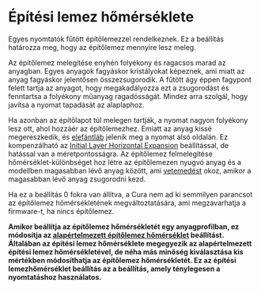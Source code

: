 # Építési lemez hőmérséklete

Egyes nyomtatók fűtött építőlemezzel rendelkeznek. Ez a beállítás határozza meg, hogy az építőlemez mennyire lesz meleg.

Az építőlemez melegítése enyhén folyékony és ragacsos marad az anyagban. Egyes anyagok fagyáskor kristályokat képeznek, ami miatt az anyag fagyáskor jelentősen összezsugorodik. A fűtött ágy éppen fagypont felett tartja az anyagot, hogy megakadályozza ezt a zsugorodást és fenntartsa a folyékony műanyag ragadósságát. Mindez arra szolgál, hogy javítsa a nyomat tapadását az alaplaphoz.

Ha azonban az építõlapot túl melegen tartják, a nyomat nagyon folyékony lesz ott, ahol hozzáér az építõlemezhez. Emiatt az anyag kissé megereszkedik, és [elefántláb](../troubleshooting/elephants_foot.md) jelenik meg a nyomat alsó oldalán. Ez kompenzálható az [Initial Layer Horizontal Expansion](../shell/xy_offset_layer_0.md) beállítással, de hatással van a méretpontosságra. Az építőlemez felmelegítése hőmérséklet-különbséget hoz létre az építőlemezen nyugvó anyag és a modellben magasabban lévő anyag között, ami [vetemedést](../troubleshooting/warping.md) okoz, amikor a magasabban lévő anyag zsugorodni kezd.

Ha ez a beállítás 0 fokra van állítva, a Cura nem ad ki semmilyen parancsot az építőlemez hőmérsékletének megváltoztatására, ami megzavarhatja a firmware-t, ha nincs építőlemez.

**Amikor beállítja az építőlemez hőmérsékletét egy anyagprofilban, ez módosítja az [alapértelmezett építőlemez hőmérséklet](default_material_bed_temperature.md) beállítást. Általában az építési lemez hőmérséklete megegyezik az alapértelmezett építési lemez hőmérsékletével, de néha más minőség kiválasztása kis mértékben módosíthatja az építőlemez hőmérsékletét. Ez az építési lemezhőmérséklet beállítás az a beállítás, amely ténylegesen a nyomtatáshoz használatos.**
